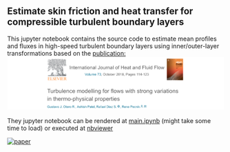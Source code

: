 ## Estimate skin friction and heat transfer for compressible turbulent boundary layers

This jupyter notebook contains the source code to estimate mean profiles and fluxes in high-speed turbulent
boundary layers using inner/outer-layer transformations based on the [publication:](https://arxiv.org/pdf/2307.02199.pdf)
[![paper](https://github.com/Fluid-Dynamics-Of-Energy-Systems-Team/RANS_Channel/blob/master/paper.png)](https://www.sciencedirect.com/science/article/pii/S0142727X18301978)


They jupyter notebook can be rendered at [main.ipynb](https://github.com/Fluid-Dynamics-Of-Energy-Systems-Team/DragAndHeatTransferEstimation/blob/master/DragandHeatTransferEstimation.ipynb) (might take some time to load) or executed at [nbviewer](https://nbviewer.jupyter.org/github/Fluid-Dynamics-Of-Energy-Systems-Team/DragAndHeatTransferEstimation/blob/master/DragandHeatTransferEstimation.ipynb)


[![paper](https://github.com/Fluid-Dynamics-Of-Energy-Systems-Team/RANS_Channel/blob/master/DragandHeatTransferEstimation.hmtl)](https://www.sciencedirect.com/science/article/pii/S0142727X18301978)



